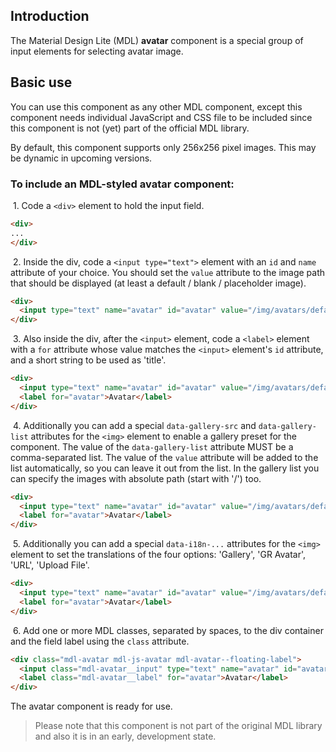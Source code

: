 ## Introduction
The Material Design Lite (MDL) **avatar** component is a special group of input elements for selecting avatar image.

## Basic use
You can use this component as any other MDL component, except this component needs individual JavaScript and CSS file to be included since this component is not (yet) part of the official MDL library.

By default, this component supports only 256x256 pixel images. This may be dynamic in upcoming versions.

### To include an MDL-styled **avatar** component:

&nbsp;1. Code a `<div>` element to hold the input field.
```html
<div>
...
</div>
```

&nbsp;2. Inside the div, code a `<input type="text">` element with an `id` and `name` attribute of your choice. You should set the `value` attribute to the image path that should be displayed (at least a default / blank / placeholder image).
```html
<div>
  <input type="text" name="avatar" id="avatar" value="/img/avatars/default1.jpg">
</div>
```

&nbsp;3. Also inside the div, after the `<input>` element, code a `<label>` element with a `for` attribute whose value matches the `<input>` element's `id` attribute, and a short string to be used as 'title'.
```html
<div>
  <input type="text" name="avatar" id="avatar" value="/img/avatars/default1.jpg">
  <label for="avatar">Avatar</label>
</div>
```

&nbsp;4. Additionally you can add a special `data-gallery-src` and `data-gallery-list` attributes for the `<img>` element to enable a gallery preset for the component. The value of the `data-gallery-list` attribute MUST be a comma-separated list. The value of the `value` attribute will be added to the list automatically, so you can leave it out from the list. In the gallery list you can specify the images with absolute path (start with '/') too. 
```html
<div>
  <input type="text" name="avatar" id="avatar" value="/img/avatars/default1.jpg" data-gallery-src="/img/avatars" data-gallery-list="default2.jpg,default3.jpg,/img/myProfilePic.jpg">
  <label for="avatar">Avatar</label>
</div>
```

&nbsp;5. Additionally you can add a special `data-i18n-...` attributes for the `<img>` element to set the translations of the four options: 'Gallery', 'GR Avatar', 'URL', 'Upload File'.
```html
<div>
  <input type="text" name="avatar" id="avatar" value="/img/avatars/default1.jpg" data-gallery-src="/img/avatars" data-gallery-list="default2.jpg,default3.jpg,/img/myProfilePic.jpg" data-i18n-gallery="Default" data-i18n-gravatar="GR" data-i18n-url="Web Address" data-i18n-upload="From local machine">
  <label for="avatar">Avatar</label>
</div>
```

&nbsp;6. Add one or more MDL classes, separated by spaces, to the div container and the field label using the `class` attribute.
```html
<div class="mdl-avatar mdl-js-avatar mdl-avatar--floating-label">
  <input class="mdl-avatar__input" type="text" name="avatar" id="avatar" value="/img/avatars/default1.jpg" data-gallery-src="/img/avatars" data-gallery-list="default2.jpg,default3.jpg,/img/myProfilePic.jpg" data-i18n-gallery="Default" data-i18n-gravatar="GR" data-i18n-url="Web Address" data-i18n-upload="From local machine">
  <label class="mdl-avatar__label" for="avatar">Avatar</label>
</div>
```

The avatar component is ready for use.

> Please note that this component is not part of the original MDL library and also it is in an early, development state.
